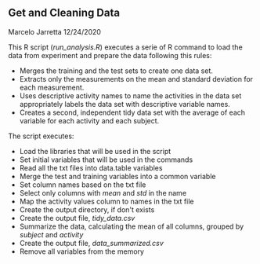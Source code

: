 ## Get and Cleaning Data
Marcelo Jarretta
12/24/2020

This R script (*run_analysis.R*) executes a serie of R command to load the data from experiment and prepare the data following this rules:

- Merges the training and the test sets to create one data set.
- Extracts only the measurements on the mean and standard deviation for each measurement. 
- Uses descriptive activity names to name the activities in the data set appropriately labels the data set with descriptive variable names. 
- Creates a second, independent tidy data set with the average of each variable for each activity and each subject.

The script executes:

- Load the libraries that will be used in the script
- Set initial variables that will be used in the commands
- Read all the txt files into data.table variables
- Merge the test and training variables into a common variable
- Set column names based on the txt file
- Select only columns with *mean* and *std* in the name
- Map the activity values column to names in the txt file
- Create the output directory, if don't exists
- Create the output file, *tidy_data.csv*
- Summarize the data, calculating the mean of all columns, grouped by *subject* and *activity*
- Create the output file, *data_summarized.csv*
- Remove all variables from the memory



